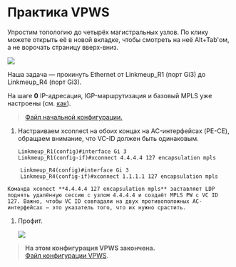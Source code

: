 # Практика VPWS

Упростим топологию до четырёх магистральных узлов. По клику можете открыть её в новой вкладке, чтобы смотреть на неё Alt+Tab'ом, а не ворочать страницу вверх-вниз.

[![](https://habrastorage.org/files/092/3d4/7c1/0923d47c162d4e6b8732a6ae4d385d60.png)](https://habrastorage.org/files/092/3d4/7c1/0923d47c162d4e6b8732a6ae4d385d60.png)

Наша задача — прокинуть Ethernet от Linkmeup\_R1 \(порт Gi3\) до Linkmeup\_R4 \(порт Gi3\).

На шаге **0** IP-адресация, IGP-маршрутизация и базовый MPLS уже настроены \(см. [как](https://linkmeup.ru/blog/154.html)\).

> [Файл начальной конфигурации.](https://docs.google.com/document/d/1_o0-Fu0_g1JGCfxGQuDWrIVzaNFRbVPUpDXdk_Rvvdo/pub)

1. Настраиваем xconnect на обоих концах на AC-интерфейсах \(PE-CE\), обращаем внимание, что VC-ID должен быть одинаковым.

   ```text
   Linkmeup_R1(config)#interface Gi 3
   Linkmeup_R1(config-if)#xconnect 4.4.4.4 127 encapsulation mpls
   ```

```text
    Linkmeup_R4(config)#interface Gi 3
    Linkmeup_R4(config-if)#xconnect 1.1.1.1 127 encapsulation mpls
```

```text
Команда xconect **4.4.4.4 127 encapsulation mpls** заставляет LDP поднять удалённую сессию с узлом 4.4.4.4 и создаёт MPLS PW с VC ID 127. Важно, чтобы VC ID совпадали на двух противоположных AC-интерфейсах — это указатель того, что их нужно срастить.  
```

1. Профит.

   ![](https://habrastorage.org/files/8d0/001/2be/8d00012be9854ac0ab9d4014aaee4d1a.PNG)

> **На этом конфигурация VPWS закончена.**  
> [Файл конфигурации VPWS](https://docs.google.com/document/d/1snYb6UX2Lmh3oqSINmTBf1A4q8oTDiBCGlHOM7p8kwo/pub).
